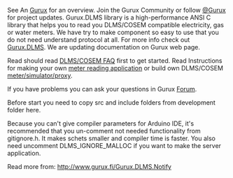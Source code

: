 See An [Gurux](https://www.gurux.org/ "Gurux") for an overview.
Join the Gurux Community or follow [@Gurux](https://twitter.com/guruxorg "@Gurux") for project updates.
Gurux.DLMS library is a high-performance ANSI C library that helps you to read you DLMS/COSEM compatible electricity, gas or water meters. We have try to make component so easy to use that you do not need understand protocol at all.
For more info check out [Gurux.DLMS](http://www.gurux.fi/index.php?q=Gurux.DLMS "Gurux.DLMS").
We are updating documentation on Gurux web page. 

Read should read [DLMS/COSEM FAQ](https://www.gurux.org/index.php?q=DLMSCOSEMFAQ) first to get started. Read Instructions for making your own [meter reading application](https://www.gurux.org/index.php?q=DLMSIntro) or build own 
DLMS/COSEM [meter/simulator/proxy](https://www.gurux.fi/Gurux.DLMS.Server).

If you have problems you can ask your questions in Gurux [Forum](http://www.gurux.org/forum).

Before start you need to copy src and include folders from development folder here.

Because you can't give compiler parameters for Arduino IDE, it's recommended that you un-comment not needed functionality from gitignore.h.
It makes schets smaller and compiler time is faster.
You also need uncomment DLMS_IGNORE_MALLOC if you want to make the server application.

Read more from:
http://www.gurux.fi/Gurux.DLMS.Notify


